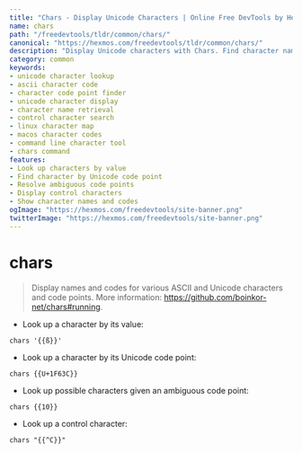 ```yaml
---
title: "Chars - Display Unicode Characters | Online Free DevTools by Hexmos"
name: chars
path: "/freedevtools/tldr/common/chars/"
canonical: "https://hexmos.com/freedevtools/tldr/common/chars/"
description: "Display Unicode characters with Chars. Find character names and codes for ASCII and Unicode. Free online tool, no registration required."
category: common
keywords:
- unicode character lookup
- ascii character code
- character code point finder
- unicode character display
- character name retrieval
- control character search
- linux character map
- macos character codes
- command line character tool
- chars command
features:
- Look up characters by value
- Find character by Unicode code point
- Resolve ambiguous code points
- Display control characters
- Show character names and codes
ogImage: "https://hexmos.com/freedevtools/site-banner.png"
twitterImage: "https://hexmos.com/freedevtools/site-banner.png"
---
```


# chars

> Display names and codes for various ASCII and Unicode characters and code points.
> More information: <https://github.com/boinkor-net/chars#running>.

- Look up a character by its value:

`chars '{{ß}}'`

- Look up a character by its Unicode code point:

`chars {{U+1F63C}}`

- Look up possible characters given an ambiguous code point:

`chars {{10}}`

- Look up a control character:

`chars "{{^C}}"`
